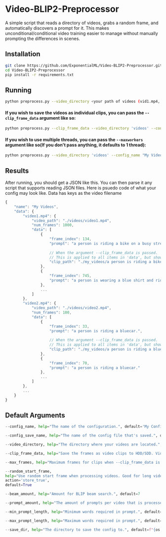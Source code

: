 # Video-BLIP2-Preprocessor
A simple script that reads a directory of videos, grabs a random frame, and automatically discovers a prompt for it.
This makes unconditional/conditional video training easier to manage without manually prompting the differences in scenes.

## Installation

```bash
git clone https://github.com/ExponentialML/Video-BLIP2-Preprocessor.git
cd Video-BLIP2-Preprocessor
pip install -r requirements.txt
```

## Running

```bash
python preprocess.py --video_directory <your path of videos (vid1.mp4, vd2.mp4, etc.)> --config_name "My Videos" --config_save_name "my_videos"
```

#### If you wish to save the videos as individual clips, you can pass the `--clip_frame_data` argument like so:

```bash
python preprocess.py --clip_frame_data --video_directory 'videos' --config_name "My Videos" --config_save_name "my_videos"
```

#### If you wish to use multiple threads, you can pass the `--maxworkers` argument like so(If you don't pass anything, it defaults to 1 thread):

```bash
python preprocess.py --video_directory 'videos' --config_name "My Videos" --config_save_name "my_videos" --max_workers=4
```

## Results
After running, you should get a JSON like this. You can then parse it any script that supports reading JSON files.
Here is psuedo code of what your config may look like. Data has keys as the video filename

```js
{
    "name": "My Videos",
    "data": {
        "video1.mp4": {
            "video_path": "./videos/video1.mp4",
            "num_frames": 1000,
            "data": [
                {
                    "frame_index": 134,
                    "prompt": "a person is riding a bike on a busy street.",
                    
                    // When the argument --clip_frame_data is passed.
                    // This is applied to all items in 'data', but shown once here as an example.
                    "clip_path": "./my_videos/a person is riding a bike on a busy street_134.mp4" 
                },
                {
                    "frame_index": 745,
                    "prompt": "a person is wearing a blue shirt and riding a bike on grass."
                },
                ...
            ]
        },
        "video2.mp4": {
            "video_path": "./videos/video2.mp4",
            "num_frames": 100,
            "data": [
                {
                    "frame_index": 33,
                    "prompt": "a person is riding a bluecar.",
                    
                    // When the argument --clip_frame_data is passed.
                    // This is applied to all items in 'data', but shown once here as an example.
                    "clip_path": "./my_videos/a person is riding a bluecar_33.mp4" 
                },
                {
                    "frame_index": 70,
                    "prompt": "a person is riding a bluecar."
                },
                ...
            ]
        },
        ...
    }
}
```

## Default Arguments
```py
--config_name, help="The name of the configuration.", default='My Config'

--config_save_name, help="The name of the config file that's saved.", default='my_config'

--video_directory, help="The directory where your videos are located.", default='./videos'

--clip_frame_data, help="Save the frames as video clips to HDD/SDD. Videos clips are saved in the same folder as your json directory.", default=False

--max_frames, help="Maximum frames for clips when --clip_frame_data is enabled.", default=60

--random_start_frame, 
help="Use random start frame when processing videos. Good for long videos where frames have different scenes and meanings.", 
action='store_true', 
default=True

--beam_amount, help="Amount for BLIP beam search.", default=7

--prompt_amount, help="The amount of prompts per video that is processed.", default=25

--min_prompt_length, help="Minimum words required in prompt.", default=15

--max_prompt_length, help="Maximum words required in prompt.", default=30

--save_dir, help="The directory to save the config to.", default=f"{os.getcwd()}/train_data"

```
